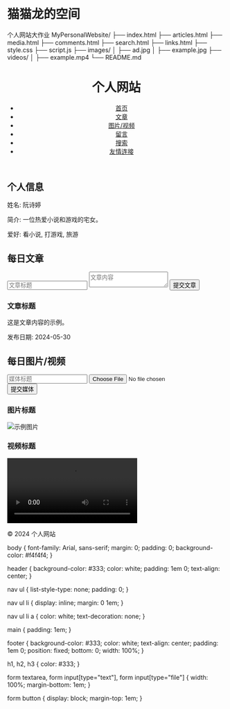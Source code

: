 # 猫猫龙的空间
个人网站大作业
MyPersonalWebsite/
├── index.html
├── articles.html
├── media.html
├── comments.html
├── search.html
├── links.html
├── style.css
├── script.js
├── images/
│   ├── ad.jpg
│   ├── example.jpg
├── videos/
│   ├── example.mp4
└── README.md
<!DOCTYPE html>
<html lang="en">
<head>
    <meta charset="UTF-8">
    <title>个人网站</title>
    <link rel="stylesheet" href="style.css">
    <script src="script.js" defer></script>
</head>
<body>
    <header>
        <h1>个人网站</h1>
        <nav>
            <ul>
                <li><a href="index.html">首页</a></li>
                <li><a href="articles.html">文章</a></li>
                <li><a href="media.html">图片/视频</a></li>
                <li><a href="comments.html">留言</a></li>
                <li><a href="search.html">搜索</a></li>
                <li><a href="links.html">友情连接</a></li>
            </ul>
        </nav>
    </header>
    <main>
        <section id="personal-info">
            <h2>个人信息</h2>
            <p>姓名: 阮诗婷</p>
            <p>简介: 一位热爱小说和游戏的宅女。</p>
            <p>爱好: 看小说, 打游戏, 旅游</p>
        </section>
        <section id="daily-article">
            <h2>每日文章</h2>
            <form id="article-form">
                <input type="text" id="article-title" placeholder="文章标题" required>
                <textarea id="article-content" placeholder="文章内容" required></textarea>
                <button type="submit">提交文章</button>
            </form>
            <article id="latest-article">
                <h3>文章标题</h3>
                <p>这是文章内容的示例。</p>
                <p>发布日期: 2024-05-30</p>
            </article>
        </section>
        <section id="daily-media">
            <h2>每日图片/视频</h2>
            <form id="media-form">
                <input type="text" id="media-title" placeholder="媒体标题" required>
                <input type="file" id="media-file" required>
                <button type="submit">提交媒体</button>
            </form>
            <div id="latest-media">
                <h3>图片标题</h3>
                <img src="images/example.jpg" alt="示例图片">
                <h3>视频标题</h3>
                <video controls>
                    <source src="videos/example.mp4" type="video/mp4">
                    您的浏览器不支持视频标签。
                </video>
            </div>
        </section>
    </main>
    <footer>
        <p>© 2024 个人网站</p>
    </footer>
</body>
</html>
body {
    font-family: Arial, sans-serif;
    margin: 0;
    padding: 0;
    background-color: #f4f4f4;
}

header {
    background-color: #333;
    color: white;
    padding: 1em 0;
    text-align: center;
}

nav ul {
    list-style-type: none;
    padding: 0;
}

nav ul li {
    display: inline;
    margin: 0 1em;
}

nav ul li a {
    color: white;
    text-decoration: none;
}

main {
    padding: 1em;
}

footer {
    background-color: #333;
    color: white;
    text-align: center;
    padding: 1em 0;
    position: fixed;
    bottom: 0;
    width: 100%;
}

h1, h2, h3 {
    color: #333;
}

form textarea, form input[type="text"], form input[type="file"] {
    width: 100%;
    margin-bottom: 1em;
}

form button {
    display: block;
    margin-top: 1em;
}
